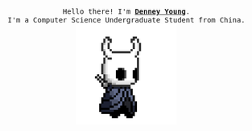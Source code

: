 <p align="center">
  <br>
  <samp>
    Hello there! I'm <b><a rel="nofollow noopener noreferrer" target="_blank" href="https://devilwords.com">Denney Young</a></b>.
    <br>I'm a Computer Science Undergraduate Student from China.<br>

  </samp>

  <img src="./assets/hollor_knight.gif" width="200"/>

</p>

